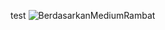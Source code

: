 test
![BerdasarkanMediumRambat](https://user-images.githubusercontent.com/37446681/229450704-6edb1e0d-469a-4889-a1c5-20b8950bf3e0.gif)
